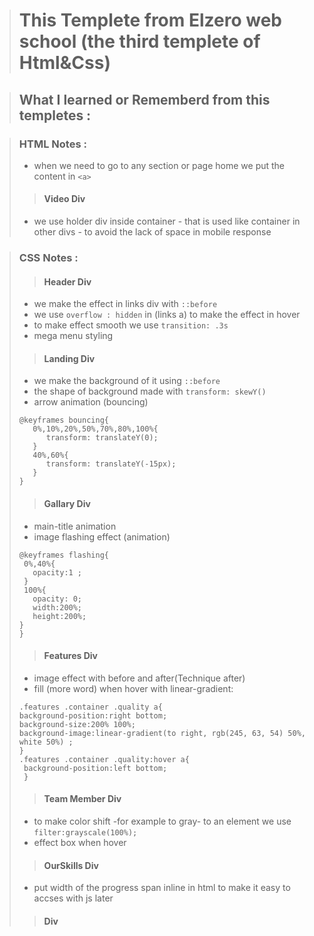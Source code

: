 > # This Templete from Elzero web school (the third templete of Html&Css)

>## What I learned or Rememberd from this templetes :

>### HTML Notes :
>- when we need to go to any section or page home we put the content in ```<a>```
>>#### Video Div
>- we use holder div inside container - that is used like container in other divs - to avoid the lack of space in mobile response 

>### CSS Notes :
>>#### Header Div
>- we make the effect in links div with ```::before```
>- we use ``` overflow : hidden ``` in (links a) to make the effect in hover
>- to make effect smooth we use ```transition: .3s```
>- mega menu styling
>>#### Landing Div
>- we make the background of it using ```::before```
>- the shape of background made with ```transform: skewY()```
>- arrow animation (bouncing)
>~~~
>@keyframes bouncing{
>    0%,10%,20%,50%,70%,80%,100%{
>       transform: translateY(0);
>    }
>    40%,60%{
>       transform: translateY(-15px);
>    }
> }
>~~~
>>#### Gallary Div
>- main-title animation
>- image flashing effect (animation)
>~~~
>@keyframes flashing{
>  0%,40%{
>    opacity:1 ;
>  }
>  100%{
>    opacity: 0;
>    width:200%;
>    height:200%;
> }
>}
>~~~
>>#### Features Div
>- image effect with before and after(Technique after)
>- fill (more word) when hover with linear-gradient:
>~~~
>.features .container .quality a{
> background-position:right bottom;
> background-size:200% 100%;
> background-image:linear-gradient(to right, rgb(245, 63, 54) 50%, white 50%) ;
>}
>.features .container .quality:hover a{
>  background-position:left bottom;
>  }
>~~~
>>#### Team Member Div
>- to make color shift -for example to gray- to an element we use ```filter:grayscale(100%);```
>- effect box when hover
>>#### OurSkills Div
>- put width of the progress span inline in html to make it easy to accses with js later
>>####  Div